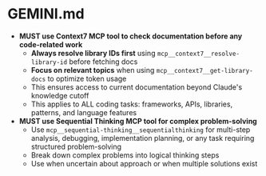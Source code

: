 # GEMINI.md

- **MUST use Context7 MCP tool to check documentation before any code-related work**
  - **Always resolve library IDs first** using `mcp__context7__resolve-library-id` before fetching docs
  - **Focus on relevant topics** when using `mcp__context7__get-library-docs` to optimize token usage
  - This ensures access to current documentation beyond Claude's knowledge cutoff
  - This applies to ALL coding tasks: frameworks, APIs, libraries, patterns, and language features
- **MUST use Sequential Thinking MCP tool for complex problem-solving**
  - Use `mcp__sequential-thinking__sequentialthinking` for multi-step analysis, debugging, implementation planning, or any task requiring structured problem-solving
  - Break down complex problems into logical thinking steps
  - Use when uncertain about approach or when multiple solutions exist
